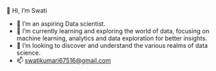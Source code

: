 👋  Hi, I’m Swati 
- 👀 I’m an aspiring Data scientist.
- 🌱 I’m currently learning and exploring the world of data, focusing on machine learning, analytics and data exploration for better insights.
- 💞️ I’m looking to discover and understand the various realms of data science.
- 📫 swatikumari67516@gmail.com


